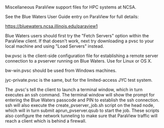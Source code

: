 Miscellaneous ParaView support files for HPC systems at NCSA.

See the Blue Waters User Guide entry on ParaView for full details:

https://bluewaters.ncsa.illinois.edu/paraview1

Blue Waters users should first try the "Fetch Servers" option within the ParaView client. If that doesn't work, next try downloading a pvsc to your local machine and using "Load Servers" instead.

bw.pvsc is the client-side configuration file for establishing a remote server connection to a pvserver running on Blue Waters. Use for Linux or OS X.

bw-win.pvsc should be used from Windows machines. 

jyc-private.pvsc is the same, but for the limited-access JYC test system.

The .pvsc's tell the client to launch a terminal window, which in turn executes an ssh command. The terminal window will show the prompt for entering the Blue Waters passcode and PIN to establish the ssh connection. ssh will also execute the create_pvserver_job.sh script on the head node, which will in turn submit aprun_pvserver.qsub to start the job. These scripts also configure the network tunneling to make sure that ParaView traffic will reach a client which is behind a firewall.

